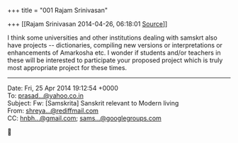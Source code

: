 +++
title = "001 Rajam Srinivasan"

+++
[[Rajam Srinivasan	2014-04-26, 06:18:01 [Source](https://groups.google.com/g/samskrita/c/pFQxVRx4jAI)]]



I think some universities and other institutions dealing with samskrt also have projects -- dictionaries, compiling new versions or interpretations or enhancements of Amarkosha etc. I wonder if students and/or teachers in these will be interested to participate your proposed project which is truly most appropriate project for these times.  
  

------------------------------------------------------------------------

Date: Fri, 25 Apr 2014 19:12:54 +0000  
To: [prasad...@yahoo.co.in]()  
Subject: Fw: \[Samskrita\] Sanskrit relevant to Modern living  
From: [shreya...@rediffmail.com]()  
CC: [hnbh...@gmail.com](); [sams...@googlegroups.com]()



